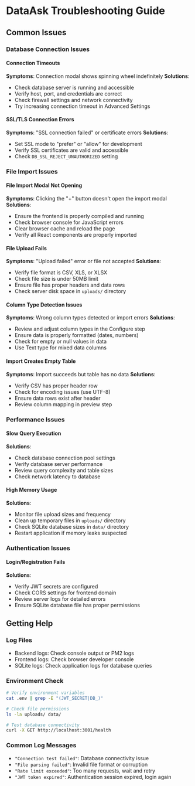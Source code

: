 # DataAsk Troubleshooting Guide

## Common Issues

### Database Connection Issues

#### Connection Timeouts
**Symptoms**: Connection modal shows spinning wheel indefinitely
**Solutions**:
- Check database server is running and accessible
- Verify host, port, and credentials are correct
- Check firewall settings and network connectivity
- Try increasing connection timeout in Advanced Settings

#### SSL/TLS Connection Errors
**Symptoms**: "SSL connection failed" or certificate errors
**Solutions**:
- Set SSL mode to "prefer" or "allow" for development
- Verify SSL certificates are valid and accessible
- Check `DB_SSL_REJECT_UNAUTHORIZED` setting

### File Import Issues

#### File Import Modal Not Opening
**Symptoms**: Clicking the "+" button doesn't open the import modal
**Solutions**:
- Ensure the frontend is properly compiled and running
- Check browser console for JavaScript errors
- Clear browser cache and reload the page
- Verify all React components are properly imported

#### File Upload Fails
**Symptoms**: "Upload failed" error or file not accepted
**Solutions**:
- Verify file format is CSV, XLS, or XLSX
- Check file size is under 50MB limit
- Ensure file has proper headers and data rows
- Check server disk space in `uploads/` directory

#### Column Type Detection Issues
**Symptoms**: Wrong column types detected or import errors
**Solutions**:
- Review and adjust column types in the Configure step
- Ensure data is properly formatted (dates, numbers)
- Check for empty or null values in data
- Use Text type for mixed data columns

#### Import Creates Empty Table
**Symptoms**: Import succeeds but table has no data
**Solutions**:
- Verify CSV has proper header row
- Check for encoding issues (use UTF-8)
- Ensure data rows exist after header
- Review column mapping in preview step

### Performance Issues

#### Slow Query Execution
**Solutions**:
- Check database connection pool settings
- Verify database server performance
- Review query complexity and table sizes
- Check network latency to database

#### High Memory Usage
**Solutions**:
- Monitor file upload sizes and frequency
- Clean up temporary files in `uploads/` directory
- Check SQLite database sizes in `data/` directory
- Restart application if memory leaks suspected

### Authentication Issues

#### Login/Registration Fails
**Solutions**:
- Verify JWT secrets are configured
- Check CORS settings for frontend domain
- Review server logs for detailed errors
- Ensure SQLite database file has proper permissions

## Getting Help

### Log Files
- Backend logs: Check console output or PM2 logs
- Frontend logs: Check browser developer console
- SQLite logs: Check application logs for database queries

### Environment Check
```bash
# Verify environment variables
cat .env | grep -E "(JWT_SECRET|DB_)"

# Check file permissions
ls -la uploads/ data/

# Test database connectivity
curl -X GET http://localhost:3001/health
```

### Common Log Messages
- `"Connection test failed"`: Database connectivity issue
- `"File parsing failed"`: Invalid file format or corruption
- `"Rate limit exceeded"`: Too many requests, wait and retry
- `"JWT token expired"`: Authentication session expired, login again
